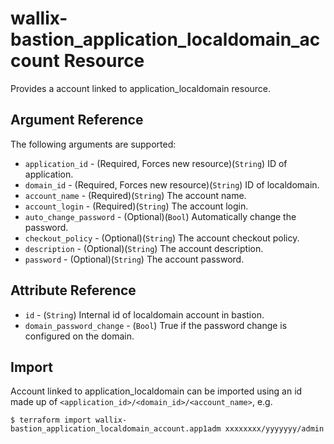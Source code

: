 # wallix-bastion_application_localdomain_account Resource

Provides a account linked to application_localdomain resource.

## Argument Reference

The following arguments are supported:

* `application_id` - (Required, Forces new resource)(`String`) ID of application.
* `domain_id` - (Required, Forces new resource)(`String`) ID of localdomain.
* `account_name` - (Required)(`String`) The account name.
* `account_login` - (Required)(`String`) The account login.
* `auto_change_password` - (Optional)(`Bool`) Automatically change the password.
* `checkout_policy` - (Optional)(`String`) The account checkout policy.
* `description` - (Optional)(`String`) The account description.
* `password` - (Optional)(`String`) The account password.

## Attribute Reference

* `id` - (`String`) Internal id of localdomain account in bastion.
* `domain_password_change` - (`Bool`) True if the password change is configured on the domain.


## Import

Account linked to application_localdomain can be imported using an id made up of `<application_id>/<domain_id>/<account_name>`, e.g.

```
$ terraform import wallix-bastion_application_localdomain_account.app1adm xxxxxxxx/yyyyyyy/admin
```
